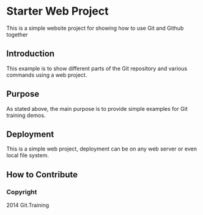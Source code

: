 # Starter Web Project

This is a simple website project for showing
how to use Git and Github together

## Introduction

This example is to show different parts of the Git
repository and various commands using a web
project.

## Purpose

As stated above, the main purpose is to provide
simple examples for Git training demos.

## Deployment

This is a simple web project, deployment can
be on any web server or even local file
system.

## How to Contribute

### Copyright
2014 Git.Training
